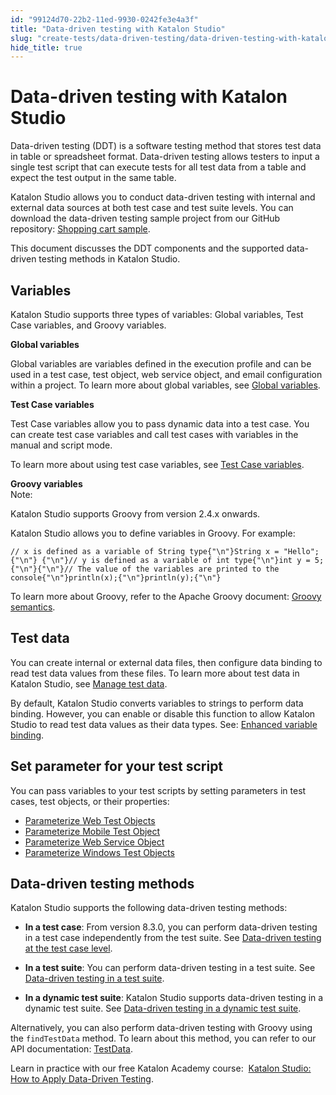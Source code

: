 ```yaml
---
id: "99124d70-22b2-11ed-9930-0242fe3e4a3f"
title: "Data-driven testing with Katalon Studio"
slug: "create-tests/data-driven-testing/data-driven-testing-with-katalon-studio"
hide_title: true
---
```


# <a id="id" class="anchor_top_offset"/><a id="ariaid-title1" class="anchor_top_offset"/>Data-driven testing with <span xmlns="http://www.w3.org/1999/xhtml" className="ph">Katalon Studio</span> 

<p xmlns="http://www.w3.org/1999/xhtml" className="p">Data-driven testing (DDT) is a software testing method that stores test data in table or spreadsheet format. Data-driven testing allows testers to input a single test script that can execute tests for all test data from a table and expect the test output in the same table.</p> 
<p xmlns="http://www.w3.org/1999/xhtml" className="p"><span className="ph">Katalon Studio</span> allows you to conduct data-driven testing with internal and external data sources at both test case and test suite levels. You can download the data-driven testing sample project from our GitHub repository: <a className="xref j-external-link" href="https://github.com/katalon-studio-samples/shopping-cart-tests" target="_blank">Shopping cart sample</a>.</p> 
<p xmlns="http://www.w3.org/1999/xhtml" className="p">This document discusses the DDT components and the supported data-driven testing methods in <span className="ph">Katalon Studio</span>.</p> 

## <a id="id__section-ddt-variables" class="anchor_top_offset"/>Variables

<p xmlns="http://www.w3.org/1999/xhtml" className="p"><span className="ph">Katalon Studio</span> supports three types of variables: Global variables, Test Case variables, and Groovy variables.</p> 
<div xmlns="http://www.w3.org/1999/xhtml" className="sectiondiv"><strong className="ph b">Global variables</strong><p className="p">Global variables are variables defined in the execution profile and can be used in a test case, test object, web service object, and email configuration within a project. To learn more about global variables, see <a className="xref" href="/docs/create-tests/data-driven-testing/global-variables">Global variables</a>.</p></div>
<div xmlns="http://www.w3.org/1999/xhtml" className="sectiondiv"><strong className="ph b">Test Case variables</strong><p className="p">Test Case variables allow you to pass dynamic data into a test case. You can create test case variables and call test cases with variables in the manual and script mode.</p><p className="p">To learn more about using test case variables, see <a className="xref" href="/docs/create-tests/data-driven-testing/test-case-variables">Test Case variables</a>.</p></div>
<div xmlns="http://www.w3.org/1999/xhtml" className="sectiondiv"><strong className="ph b">Groovy variables</strong><div className="note note note_note"><span className="note__title">Note:</span> <p className="p">Katalon Studio supports Groovy from version 2.4.x onwards.</p></div><div className="p">Katalon Studio allows you to define variables in Groovy. For example:<pre className="pre codeblock"><code>// x is defined as a variable of String type{"\n"}String x = "Hello";{"\n"} {"\n"}// y is defined as a variable of int type{"\n"}int y = 5;{"\n"}{"\n"}// The value of the variables are printed to the console{"\n"}println(x);{"\n"}println(y);{"\n"}</code></pre></div><p className="p">To learn more about Groovy, refer to the Apache Groovy document: <a className="xref j-external-link" href="http://groovy-lang.org/semantics.html" target="_blank">Groovy semantics</a>.</p></div>

## Test data

<p xmlns="http://www.w3.org/1999/xhtml" className="p">You can create internal or external data files, then configure data binding to read test data values from these files. To learn more about test data in <span className="ph">Katalon Studio</span>, see <a className="xref" href="/docs/create-tests/data-driven-testing/manage-test-data">Manage test data</a>.</p> 
<p xmlns="http://www.w3.org/1999/xhtml" className="p">By default, <span className="ph">Katalon Studio</span> converts variables to strings to perform data binding. However, you can enable or disable this function to allow <span className="ph">Katalon Studio</span> to read test data values as their data types. See: <a className="xref" href="/docs/create-tests/data-driven-testing/variable-binding-in-katalon-studio">Enhanced variable binding</a>.</p> 

## Set parameter for your test script

<p xmlns="http://www.w3.org/1999/xhtml" className="p">You can pass variables to your test scripts by setting parameters in test cases, test objects, or their properties:</p> 
<ul xmlns="http://www.w3.org/1999/xhtml" className="ul"><li className="li"><a className="xref" href="/docs/create-tests/test-objects/web-test-objects/parameterize-web-test-objects-in-katalon-studio">Parameterize Web Test Objects</a></li><li className="li"><a className="xref" href="/docs/create-tests/test-objects/mobile-test-objects/parameterize-mobile-test-object-properties-in-katalon-studio">Parameterize Mobile Test Object</a></li><li className="li"><a className="xref" href="/docs/create-tests/test-objects/api-test-objects/rest-request/parameterize-a-web-service-object-in-katalon-studio">Parameterize Web Service Object</a></li><li className="li"><a className="xref" href="/docs/create-tests/test-objects/windows-test-objects/windows-test-objects-in-katalon-studio#id_6">Parameterize Windows Test Objects</a></li></ul> 

## Data-driven testing methods

<div xmlns="http://www.w3.org/1999/xhtml" className="p"><span className="ph">Katalon Studio</span> supports the following data-driven testing methods:<ul className="ul"><li className="li"><p className="p"><strong className="ph b">In a test case</strong>: From version 8.3.0, you can perform data-driven testing in a test case independently from the test suite. See <a className="xref" href="/docs/create-tests/data-driven-testing/data-driven-testing-at-the-test-case-level-in-katalon-studio">Data-driven testing at the test case level</a>.</p></li><li className="li"><p className="p"><strong className="ph b">In a test suite</strong>: You can perform data-driven testing in a test suite. See <a className="xref" href="/docs/create-tests/data-driven-testing/data-driven-testing-at-the-test-suite-level">Data-driven testing in a test suite</a>.</p></li><li className="li"><p className="p"><strong className="ph b">In a dynamic test suite</strong>: <span className="ph">Katalon Studio</span> supports data-driven testing in a dynamic test suite. See <a className="xref" href="/docs/create-tests/data-driven-testing/perform-data-driven-testing-in-a-dynamic-test-suite">Data-driven testing in a dynamic test suite</a>.</p></li></ul></div>
<p xmlns="http://www.w3.org/1999/xhtml" className="p">Alternatively, you can also perform data-driven testing with Groovy using the <code className="ph codeph">findTestData</code> method. To learn about this method, you can refer to our API documentation: <a className="xref j-external-link" href="https://api-docs.katalon.com/com/kms/katalon/core/testdata/TestData.html" target="_blank">TestData</a>.</p> 
<p xmlns="http://www.w3.org/1999/xhtml" className="p"> Learn in practice with our free Katalon Academy course: ​ <a className="xref j-external-link" href="https://academy.katalon.com/courses/data-driven-testing/?utm_source=kat_docs&utm_medium=ddt_ks" target="_blank">Katalon Studio: How to Apply Data-Driven Testing</a>.</p> 
